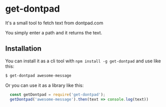# get-dontpad

It's a small tool to fetch text from dontpad.com

You simply enter a path and it returns the text.

## Installation

You can install it as a cli tool with `npm install -g get-dontpad` and use like this:

```bash
$ get-dontpad awesome-message
```

Or you can use it as a library like this:

```js
  const getDontpad = require('get-dontpad');
  getDontpad('awesome-message').then(text => console.log(text))
```

